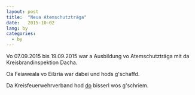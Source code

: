 ```yaml
---
layout: post
title:  "Neua Atemschutzträga"
date:   2015-10-02
lang: by
categories:
  - by
---
```


Vo 07.09.2015 bis 19.09.2015 war a Ausbildung vo Atemschutzträga mit da Kreisbrandinspektion Dacha.

Oa Feiaweala vo Eilzria war dabei und hods g'schaffd.

Da Kreisfeuerwehrverband hod [do][kfv] bisserl wos g'schriem.

[kfv]: http://kfv-dachau.de/index.php?section=news&cmd=details&newsid=867

